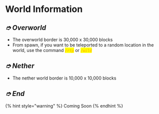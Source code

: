 # World Information

## _➮ Overworld_

* The overworld border is 30,000 x 30,000 blocks
* From spawn, if you want to be teleported to a random location in the world, use the command _<mark style="color:orange;">`/rtp`</mark> <mark style="color:orange;"></mark><mark style="color:orange;"></mark>_ or _<mark style="color:orange;"></mark> <mark style="color:orange;"></mark><mark style="color:orange;">`/wild`</mark>_

## _➮ Nether_

* The nether world border is 10,000 x 10,000 blocks

## _➮ End_

{% hint style="warning" %}
Coming Soon
{% endhint %}
